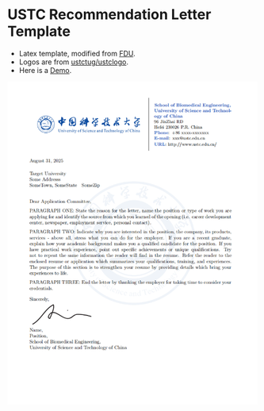 # USTC Recommendation Letter Template
- Latex template, modified from [FDU](https://github.com/CFC87/Fudan-Recommendation-Letter-Template).
- Logos are from [ustctug/ustclogo](https://github.com/ustctug/ustclogo).
- Here is a [Demo](./USTC_Recommendation_Letter_Template.pdf).

![](figures/demo.png)
